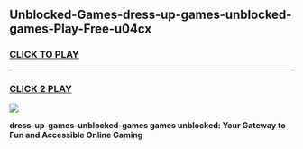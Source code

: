 
## Unblocked-Games-dress-up-games-unblocked-games-Play-Free-u04cx
<h3>
<a href="https://premium76.site?title=dress-up-games-unblocked-games&ref=20A">CLICK TO PLAY</a></h3>
<hr>

<h3>
<a href="https://premium76.site?title=dress-up-games-unblocked-games&ref=20A">CLICK 2 PLAY</a>
  
</h3>

<a href="https://premium76.site?title=dress-up-games-unblocked-games&ref=20A"><img src="https://clearcache.store/games.png"></a>


**dress-up-games-unblocked-games games unblocked: Your Gateway to Fun and Accessible Online Gaming**
